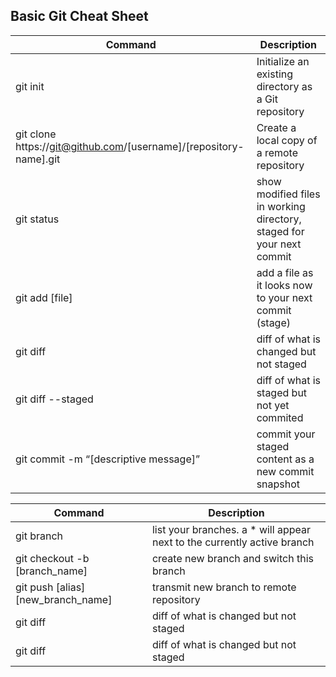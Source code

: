## Basic Git Cheat Sheet

| Command | Description |
| --- | --- |
| git init | Initialize an existing directory as a Git repository |
| git clone https://git@github.com/[username]/[repository-name].git | Create a local copy of a remote repository|
| git status | show modified files in working directory, staged for your next commit |
| git add [file] | add a file as it looks now to your next commit (stage) |
| git diff | diff of what is changed but not staged |
| git diff --staged | diff of what is staged but not yet commited |
| git commit -m “[descriptive message]” | commit your staged content as a new commit snapshot |

| Command | Description |
| --- | --- |
| git branch | list your branches. a * will appear next to the currently active branch |
| git checkout -b [branch_name] | create new branch and switch this branch |
| git push [alias] [new_branch_name] | transmit new branch to remote repository |
| git diff | diff of what is changed but not staged |
| git diff | diff of what is changed but not staged |






